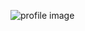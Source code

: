 ![profile image](https://avatars0.githubusercontent.com/u/70604288?s=400&u=40354dcfd2ad886a1644d045894cdb13ff797683&v=4)
